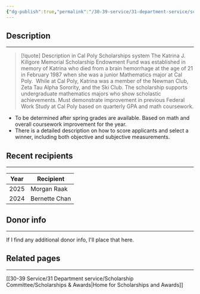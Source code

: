 ```yaml
---
{"dg-publish":true,"permalink":"/30-39-service/31-department-service/scholarship-committee/01-awards/katrina-j-killgore-memorial-scholarship-endowment-fund/","updated":"2025-05-07T10:04:26-07:00"}
---
```


## Description
---

> [!quote] Description in Cal Poly Scholarships system
> The Katrina J. Killgore Memorial Scholarship Endowment Fund was established in memory of Katrina who died from a brain hemorrhage at the age of 21 in February 1987 when she was a junior Mathematics major at Cal Poly.  While at Cal Poly, Katrina was a member of the Newman Club, Zeta Tau Alpha Sorority, and the Ski Club. The scholarship supports undergraduate mathematics majors who show scholastic achievements. Must demonstrate improvement in previous Federal Work Study at Cal Poly based on quarterly GPA and math coursework.

- To be determined after spring grades are available. Based on math and overall coursework improvement for the year.
- There is a detailed description on how to score applicants and select a winner, including both objective and subjective measurements.

## Recent recipients
---

| Year | Recipient     |
| ---- | ------------- |
| 2025 | Morgan Raak   |
| 2024 | Bernette Chan |


## Donor info
---
If I find any additional donor info, I'll place that here.

## Related pages
---

[[30-39 Service/31 Department service/Scholarship Committee/Scholarships & Awards\|Home for Scholarships and Awards]]